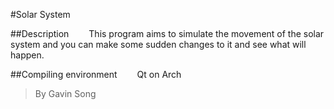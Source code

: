 #Solar System

##Description
&emsp;&emsp;This program aims to simulate the movement of the solar system and you can make some sudden changes to it and see what will happen.  

##Compiling environment
&emsp;&emsp;Qt on Arch

> By Gavin Song
